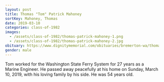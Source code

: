 ```yaml
---
layout: post
title: Thomas "Tom" Patrick Mahoney
sortKey: Mahoney, Thomas
date: 2019-03-10
categories: class-of-1982
images:
  - /assets/class-of-1982/thomas-patrick-mahoney-1.png
  - /assets/class-of-1982/thomas-patrick-mahoney-2.jpg
obituary: https://www.dignitymemorial.com/obituaries/bremerton-wa/thomas-mahoney-8200198
gender: male
---
```

Tom worked for the Washington State Ferry System for 27 years as a Marine Engineer. He passed away peacefully at his home on Sunday, March 10, 2019, with his loving family by his side. He was 54 years old.
